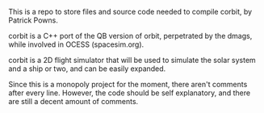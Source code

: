 This is a repo to store files and source code needed to compile corbit, by Patrick Powns.

corbit is a C++ port of the QB version of orbit, perpetrated by the dmags, while involved in OCESS (spacesim.org).

corbit is a 2D flight simulator that will be used to simulate the solar system and a ship or two, and can be easily expanded.


Since this is a monopoly project for the moment, there aren't comments after every line. However, the code should be self explanatory, and there are still a decent amount of comments.